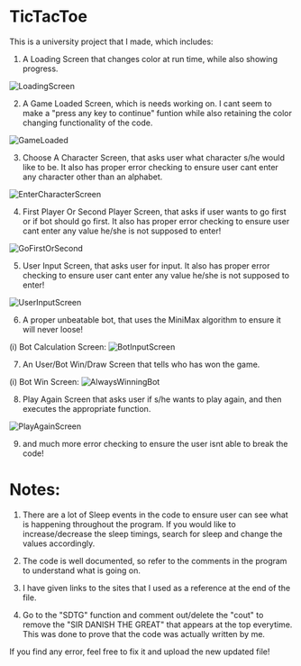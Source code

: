 # TicTacToe
This is a university project that I made, which includes:
1) A Loading Screen that changes color at run time, while also showing progress.

![LoadingScreen](https://raw.githubusercontent.com/Icedwhisper/TicTacToe/master/Images/LoadingScreen.jpg)

2) A Game Loaded Screen, which is needs working on. I cant seem to make a "press any key to continue" funtion while also retaining the color changing functionality of the code.

![GameLoaded](https://raw.githubusercontent.com/Icedwhisper/TicTacToe/master/Images/GameLoaded.jpg)

3) Choose A Character Screen, that asks user what character s/he would like to be. It also has proper error checking to ensure user cant enter any character other than an alphabet.

![EnterCharacterScreen](https://raw.githubusercontent.com/Icedwhisper/TicTacToe/master/Images/EnterCharacterScreen.jpg)

4) First Player Or Second Player Screen, that asks if user wants to go first or if bot should go first. It also has proper error checking to ensure user cant enter any value he/she is not supposed to enter!

![GoFirstOrSecond](https://github.com/Icedwhisper/TicTacToe/blob/master/Images/GoFirstOrSecond.jpg)

5) User Input Screen, that asks user for input. It also has proper error checking to ensure user cant enter any value he/she is not supposed to enter!

![UserInputScreen](https://raw.githubusercontent.com/Icedwhisper/TicTacToe/master/Images/UserInputScreen.jpg)

6) A proper unbeatable bot, that uses the MiniMax algorithm to ensure it will never loose!

(i) Bot Calculation Screen:
![BotInputScreen](https://raw.githubusercontent.com/Icedwhisper/TicTacToe/master/Images/BotInputScreen.jpg)

7) An User/Bot Win/Draw Screen that tells who has won the game.

(i) Bot Win Screen:
![AlwaysWinningBot](https://raw.githubusercontent.com/Icedwhisper/TicTacToe/master/Images/AlwaysWinningBot.jpg)

8) Play Again Screen that asks user if s/he wants to play again, and then executes the appropriate function.

![PlayAgainScreen](https://raw.githubusercontent.com/Icedwhisper/TicTacToe/master/Images/PlayAgainScreen.jpg)

9) and much more error checking to ensure the user isnt able to break the code!

# Notes:

1) There are a lot of Sleep events in the code to ensure user can see what is happening throughout the program. If you would like to increase/decrease the sleep timings, search for sleep and change the values accordingly.

2) The code is well documented, so refer to the comments in the program to understand what is going on.

3) I have given links to the sites that I used as a reference at the end of the file.

4) Go to the "SDTG" function and comment out/delete the "cout" to remove the "SIR DANISH THE GREAT" that appears at the top everytime. This was done to prove that the code was actually written by me.

If you find any error, feel free to fix it and upload the new updated file!
